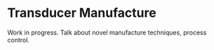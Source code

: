 # Transducer Manufacture

Work in progress.
Talk about novel manufacture techniques, process control.